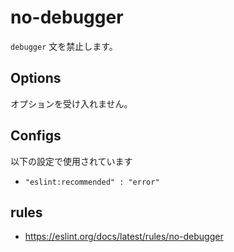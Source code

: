 # no-debugger

`debugger` 文を禁止します。

## Options

オプションを受け入れません。

## Configs

以下の設定で使用されています

- `"eslint:recommended" : "error"`

## rules

- https://eslint.org/docs/latest/rules/no-debugger
